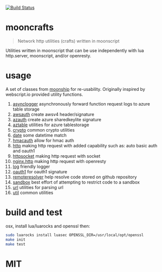[![Build Status](https://travis-ci.org/niiknow/mooncrafts.svg?branch=master)](https://travis-ci.org/niiknow/mooncrafts)
# mooncrafts
> Network http utilities (crafts) written in moonscript 

Utilities written in moonscript that can be use independently with lua http.server, moonscript, and/or openresty.

# usage
A set of classes from [moonship](https://github.com/niiknow/moonship) for re-usability.  Originally inspired by webscript.io provided utility functions.

1. [asynclogger](https://github.com/niiknow/mooncrafts/blob/master/lib/mooncrafts/asynclogger.moon) asynchronously forward function request logs to azure table storage
2. [awsauth](https://github.com/niiknow/mooncrafts/blob/master/lib/mooncrafts/awsauth.moon) create awsv4 header/signature
3. [azauth](https://github.com/niiknow/mooncrafts/blob/master/lib/mooncrafts/azauth.moon) create azure sharedkeylite signature
4. [aztable](https://github.com/niiknow/mooncrafts/blob/master/lib/mooncrafts/aztable.moon) utilities for azure tablestorage
5. [crypto](https://github.com/niiknow/mooncrafts/blob/master/lib/mooncrafts/crypto.moon) common crypto utilities
6. [date](https://github.com/niiknow/mooncrafts/blob/master/lib/mooncrafts/date.moon) some datetime match
7. [hmacauth](https://github.com/niiknow/mooncrafts/blob/master/lib/mooncrafts/hmacauth.moon) allow for hmac auth
8. [http](https://github.com/niiknow/mooncrafts/blob/master/lib/mooncrafts/http.moon) making http request with added capability such as: auto basic auth and oauth1
9. [httpsocket](https://github.com/niiknow/mooncrafts/blob/master/lib/mooncrafts/httpsocket.moon) making http request with socket
10. [nginx.http](https://github.com/niiknow/mooncrafts/blob/master/lib/mooncrafts/nginx/http.moon) making http request with openresty
11. [log](https://github.com/niiknow/mooncrafts/blob/master/lib/mooncrafts/log.moon) friendly logger
12. [oauth1](https://github.com/niiknow/mooncrafts/blob/master/lib/mooncrafts/oauth1.moon) for oauth1 signature
13. [remoteresolver](https://github.com/niiknow/mooncrafts/blob/master/lib/mooncrafts/remoteresolver.moon) help resolve code stored on github repository
14. [sandbox](https://github.com/niiknow/mooncrafts/blob/master/lib/mooncrafts/sandbox.moon) best effort of attempting to restrict code to a sandbox
15. [url](https://github.com/niiknow/mooncrafts/blob/master/lib/mooncrafts/url.moon) utilities for parsing url
16. [util](https://github.com/niiknow/mooncrafts/blob/master/lib/mooncrafts/util.moon) common utilities

# build and test
osx, install lua/luarocks and openssl then:
```sh
sudo luarocks install luasec OPENSSL_DIR=/usr/local/opt/openssl
make init
make test
```

# MIT
